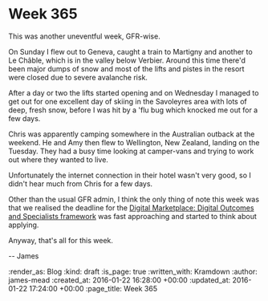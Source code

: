 Week 365
========

This was another uneventful week, GFR-wise.

On Sunday I flew out to Geneva, caught a train to Martigny and another to Le Châble, which is in the valley below Verbier. Around this time there'd been major dumps of snow and most of the lifts and pistes in the resort were closed due to severe avalanche risk.

After a day or two the lifts started opening and on Wednesday I managed to get out for one excellent day of skiing in the Savoleyres area with lots of deep, fresh snow, before I was hit by a 'flu bug which knocked me out for a few days.

Chris was apparently camping somewhere in the Australian outback at the weekend. He and Amy then flew to Wellington, New Zealand, landing on the Tuesday. They had a busy time looking at camper-vans and trying to work out where they wanted to live.

Unfortunately the internet connection in their hotel wasn't very good, so I didn't hear much from Chris for a few days.

Other than the usual GFR admin, I think the only thing of note this week was that we realised the deadline for the [Digital Marketplace: Digital Outcomes and Specialists framework][digital-outcomes-and-specialists] was fast approaching and started to think about applying.

Anyway, that's all for this week.

-- James

[digital-outcomes-and-specialists]: https://digitalmarketplace.blog.gov.uk/2015/12/07/digital-outcomes-and-specialists-is-open-for-applications/

:render_as: Blog
:kind: draft
:is_page: true
:written_with: Kramdown
:author: james-mead
:created_at: 2016-01-22 16:28:00 +00:00
:updated_at: 2016-01-22 17:24:00 +00:00
:page_title: Week 365
